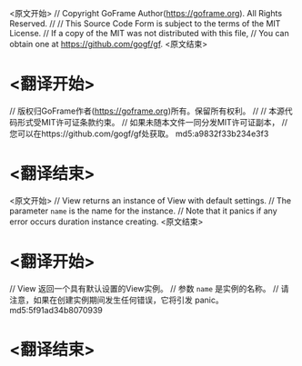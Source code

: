 
<原文开始>
// Copyright GoFrame Author(https://goframe.org). All Rights Reserved.
//
// This Source Code Form is subject to the terms of the MIT License.
// If a copy of the MIT was not distributed with this file,
// You can obtain one at https://github.com/gogf/gf.
<原文结束>

# <翻译开始>
// 版权归GoFrame作者(https://goframe.org)所有。保留所有权利。
//
// 本源代码形式受MIT许可证条款约束。
// 如果未随本文件一同分发MIT许可证副本，
// 您可以在https://github.com/gogf/gf处获取。 md5:a9832f33b234e3f3
# <翻译结束>


<原文开始>
// View returns an instance of View with default settings.
// The parameter `name` is the name for the instance.
// Note that it panics if any error occurs duration instance creating.
<原文结束>

# <翻译开始>
// View 返回一个具有默认设置的View实例。
// 参数 `name` 是实例的名称。
// 请注意，如果在创建实例期间发生任何错误，它将引发 panic。 md5:5f91ad34b8070939
# <翻译结束>

